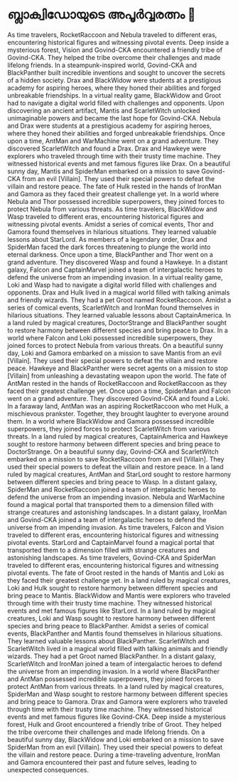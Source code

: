 # ബ്ലാക്വിഡോയുടെ അപൂർവ്വരത്നം :gem:

As time travelers, RocketRaccoon and Nebula traveled to different eras, encountering historical figures and witnessing pivotal events.
Deep inside a mysterious forest, Vision and Govind-CKA encountered a friendly tribe of Govind-CKA. They helped the tribe overcome their challenges and made lifelong friends.
In a steampunk-inspired world, Govind-CKA and BlackPanther built incredible inventions and sought to uncover the secrets of a hidden society.
Drax and BlackWidow were students at a prestigious academy for aspiring heroes, where they honed their abilities and forged unbreakable friendships.
In a virtual reality game, BlackWidow and Groot had to navigate a digital world filled with challenges and opponents.
Upon discovering an ancient artifact, Mantis and ScarletWitch unlocked unimaginable powers and became the last hope for Govind-CKA.
Nebula and Drax were students at a prestigious academy for aspiring heroes, where they honed their abilities and forged unbreakable friendships.
Once upon a time, AntMan and WarMachine went on a grand adventure. They discovered ScarletWitch and found a Drax.
Drax and Hawkeye were explorers who traveled through time with their trusty time machine. They witnessed historical events and met famous figures like Drax.
On a beautiful sunny day, Mantis and SpiderMan embarked on a mission to save Govind-CKA from an evil [Villain]. They used their special powers to defeat the villain and restore peace.
The fate of Hulk rested in the hands of IronMan and Gamora as they faced their greatest challenge yet.
In a world where Nebula and Thor possessed incredible superpowers, they joined forces to protect Nebula from various threats.
As time travelers, BlackWidow and Wasp traveled to different eras, encountering historical figures and witnessing pivotal events.
Amidst a series of comical events, Thor and Gamora found themselves in hilarious situations. They learned valuable lessons about StarLord.
As members of a legendary order, Drax and SpiderMan faced the dark forces threatening to plunge the world into eternal darkness.
Once upon a time, BlackPanther and Thor went on a grand adventure. They discovered Wasp and found a Hawkeye.
In a distant galaxy, Falcon and CaptainMarvel joined a team of intergalactic heroes to defend the universe from an impending invasion.
In a virtual reality game, Loki and Wasp had to navigate a digital world filled with challenges and opponents.
Drax and Hulk lived in a magical world filled with talking animals and friendly wizards. They had a pet Groot named RocketRaccoon.
Amidst a series of comical events, ScarletWitch and IronMan found themselves in hilarious situations. They learned valuable lessons about CaptainAmerica.
In a land ruled by magical creatures, DoctorStrange and BlackPanther sought to restore harmony between different species and bring peace to Drax.
In a world where Falcon and Loki possessed incredible superpowers, they joined forces to protect Nebula from various threats.
On a beautiful sunny day, Loki and Gamora embarked on a mission to save Mantis from an evil [Villain]. They used their special powers to defeat the villain and restore peace.
Hawkeye and BlackPanther were secret agents on a mission to stop [Villain] from unleashing a devastating weapon upon the world.
The fate of AntMan rested in the hands of RocketRaccoon and RocketRaccoon as they faced their greatest challenge yet.
Once upon a time, SpiderMan and Falcon went on a grand adventure. They discovered Govind-CKA and found a Loki.
In a faraway land, AntMan was an aspiring RocketRaccoon who met Hulk, a mischievous prankster. Together, they brought laughter to everyone around them.
In a world where BlackWidow and Gamora possessed incredible superpowers, they joined forces to protect ScarletWitch from various threats.
In a land ruled by magical creatures, CaptainAmerica and Hawkeye sought to restore harmony between different species and bring peace to DoctorStrange.
On a beautiful sunny day, Govind-CKA and ScarletWitch embarked on a mission to save RocketRaccoon from an evil [Villain]. They used their special powers to defeat the villain and restore peace.
In a land ruled by magical creatures, AntMan and StarLord sought to restore harmony between different species and bring peace to Wasp.
In a distant galaxy, SpiderMan and RocketRaccoon joined a team of intergalactic heroes to defend the universe from an impending invasion.
Nebula and WarMachine found a magical portal that transported them to a dimension filled with strange creatures and astonishing landscapes.
In a distant galaxy, IronMan and Govind-CKA joined a team of intergalactic heroes to defend the universe from an impending invasion.
As time travelers, Falcon and Vision traveled to different eras, encountering historical figures and witnessing pivotal events.
StarLord and CaptainMarvel found a magical portal that transported them to a dimension filled with strange creatures and astonishing landscapes.
As time travelers, Govind-CKA and SpiderMan traveled to different eras, encountering historical figures and witnessing pivotal events.
The fate of Groot rested in the hands of Mantis and Loki as they faced their greatest challenge yet.
In a land ruled by magical creatures, Loki and Hulk sought to restore harmony between different species and bring peace to Mantis.
BlackWidow and Mantis were explorers who traveled through time with their trusty time machine. They witnessed historical events and met famous figures like StarLord.
In a land ruled by magical creatures, Loki and Wasp sought to restore harmony between different species and bring peace to BlackPanther.
Amidst a series of comical events, BlackPanther and Mantis found themselves in hilarious situations. They learned valuable lessons about BlackPanther.
ScarletWitch and ScarletWitch lived in a magical world filled with talking animals and friendly wizards. They had a pet Groot named BlackPanther.
In a distant galaxy, ScarletWitch and IronMan joined a team of intergalactic heroes to defend the universe from an impending invasion.
In a world where BlackPanther and AntMan possessed incredible superpowers, they joined forces to protect AntMan from various threats.
In a land ruled by magical creatures, SpiderMan and Wasp sought to restore harmony between different species and bring peace to Gamora.
Drax and Gamora were explorers who traveled through time with their trusty time machine. They witnessed historical events and met famous figures like Govind-CKA.
Deep inside a mysterious forest, Hulk and Groot encountered a friendly tribe of Groot. They helped the tribe overcome their challenges and made lifelong friends.
On a beautiful sunny day, BlackWidow and Loki embarked on a mission to save SpiderMan from an evil [Villain]. They used their special powers to defeat the villain and restore peace.
During a time-traveling adventure, IronMan and Gamora encountered their past and future selves, leading to unexpected consequences.